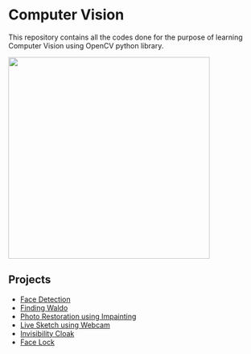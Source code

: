 # Computer Vision

This repository contains all the codes done for the purpose of learning Computer Vision using OpenCV python library.
  

<img src="https://i.imgur.com/V6uxcpY.jpg" width="400px">
  
 
 <BR>
   
  ## Projects

- [Face Detection]()
- [Finding Waldo]()
- [Photo Restoration using Impainting]()
- [Live Sketch using Webcam]()
- [Invisibility Cloak]()
- [Face Lock]()
